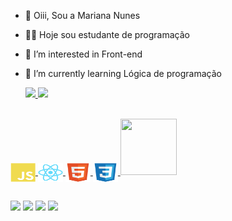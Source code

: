 - 👋 Oiii, Sou a Mariana Nunes
- 👩‍💻 Hoje sou estudante de programação
- 👀 I’m interested in  Front-end
- 🌱 I’m currently learning  Lógica de programação


  <div>
  <a href="https://github.com/Mariananunes">
  <img height = "180em" src = "https://github-readme-stats.vercel.app/api?username=mariananunes&show_icons=true&theme=dracula&include_all_commits=true&count_private=true" />
  <img height="180em" src="https://github-readme-stats.vercel.app/api/top-langs/?username=mariananunes&layout=compact&langs_count=7&theme=dracula"/>
</div>
<div style="display: inline_block"><br>
  <img align="center" alt="Mary-Js" height="30" width="40" src="https://raw.githubusercontent.com/devicons/devicon/master/icons/javascript/javascript-plain.svg">
  <img align="center" alt="Mary-React" height="30" width="40" src="https://raw.githubusercontent.com/devicons/devicon/master/icons/react/react-original.svg">
  <img align="center" alt="Mary-HTML" height="30" width="40" src="https://raw.githubusercontent.com/devicons/devicon/master/icons/html5/html5-original.svg">
  <img align="center" alt="Mary-CSS" height="30" width="40" src="https://raw.githubusercontent.com/devicons/devicon/master/icons/css3/css3-original.svg">

<img style="-webkit-user-select: none;margin: auto;cursor: zoom-in;background-color: hsl(90%, 0%, 0%);transition: background-color 300ms;" src="https://share-cdn.picrew.me/shareImg/org/202108/338224_dmjWk1eb.png" width="90" height="90">
 <div>
 
  ##
 
<div> 

  <a href="https://www.youtube.com/channel/UCAVb-TtlahV9slHQLUAYW1Q" target="_blank"><img src="https://img.shields.io/badge/YouTube-FF0000?style=for-the-badge&logo=youtube&logoColor=white" target="_blank"></a>
  <a href="https://instagram.com/3_mundos_da_mary" target="_blank"><img src="https://img.shields.io/badge/-Instagram-%23E4405F?style=for-the-badge&logo=instagram&logoColor=white" target="_blank"></a>
  <a href = "nunessilva86@gmail.com"><img src="https://img.shields.io/badge/-Gmail-%23333?style=for-the-badge&logo=gmail&logoColor=white" target="_blank"></a>
  <a href="https://www.linkedin.com/in//mariana-nunes-da-silva-642859212" target="_blank"><img src="https://img.shields.io/badge/-LinkedIn-%230077B5?style=for-the-badge&logo=linkedin&logoColor=white" target="_blank"></a> 
 
 
</div>
 
